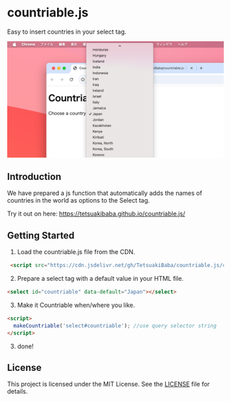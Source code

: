 # countriable.js
Easy to insert countries in your select tag.

<!-- 画像の挿入 -->
![countriable teaser](teaser.png)

## Introduction

<en>We have prepared a js function that automatically adds the names of countries in the world as options to the Select tag.</en>

Try it out on here: https://tetsuakibaba.github.io/countriable.js/

## Getting Started

1. Load the countriable.js file from the CDN.
```html
 <script src="https://cdn.jsdelivr.net/gh/TetsuakiBaba/countriable.js/countriable.js"></script>
```

2. Prepare a select tag with a default value in your HTML file.
```html
<select id="countriable" data-default="Japan"></select>
```

3. Make it Countriable when/where you like.
```html
<script>
  makeCountriable('select#countriable'); //use query selector string
</script>
```

3. done!

## License

This project is licensed under the MIT License. See the [LICENSE](LICENSE) file for details.